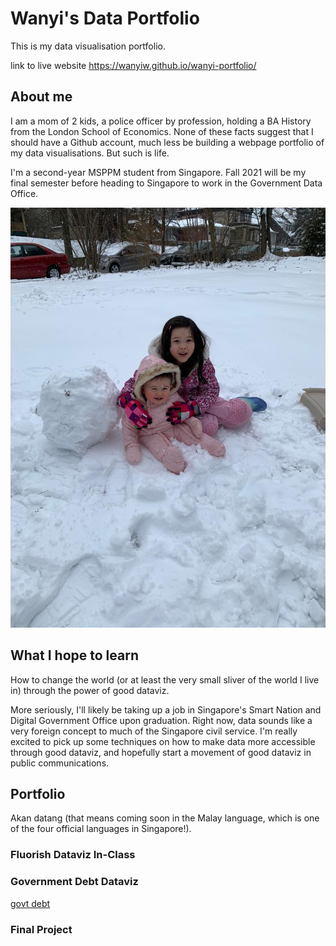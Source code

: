 # Wanyi's Data Portfolio
This is my data visualisation portfolio. 

link to live website https://wanyiw.github.io/wanyi-portfolio/

## About me

I am a mom of 2 kids, a police officer by profession, holding a BA History from the London School of Economics. None of these facts suggest that I should have a Github account, much less be building a webpage portfolio of my data visualisations. But such is life. 

I'm a second-year MSPPM student from Singapore. Fall 2021 will be my final semester before heading to Singapore to work in the Government Data Office. 

![my kids](/kids.jpeg)

## What I hope to learn 

How to change the world (or at least the very small sliver of the world I live in) through the power of good dataviz. 

More seriously, I'll likely be taking up a job in Singapore's Smart Nation and Digital Government Office upon graduation. Right now, data sounds like a very foreign concept to much of the Singapore civil service. I'm really excited to pick up some techniques on how to make data more accessible through good dataviz, and hopefully start a movement of good dataviz in public communications.

## Portfolio

Akan datang (that means coming soon in the Malay language, which is one of the four official languages in Singapore!).

### Fluorish Dataviz In-Class

<div class="flourish-embed flourish-chart" data-src="visualisation/7205591"><script src="https://public.flourish.studio/resources/embed.js"></script></div>

### Government Debt Dataviz

[govt debt](/govtdebt.md)

### Final Project
